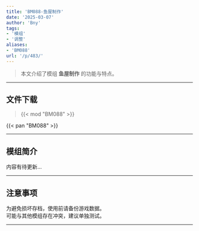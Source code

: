 ```yaml
---
title: 'BM088-鱼屋制作'
date: '2025-03-07'
author: 'Bny'
tags:
- '模组'
- '调整'
aliases:
- 'BM088'
url: '/p/483/'
---
```


> 本文介绍了模组 **鱼屋制作** 的功能与特点。

---

## 文件下载  

> {{< mod "BM088" >}}  

{{< pan "BM088" >}}  

---

## 模组简介

>  
内容有待更新...  

---

## 注意事项

>  
为避免损坏存档，使用前请备份游戏数据。  
可能与其他模组存在冲突，建议单独测试。  

---

